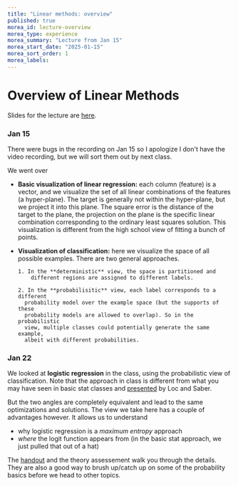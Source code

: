 ```yaml
---
title: "Linear methods: overview"
published: true
morea_id: lecture-overview
morea_type: experience
morea_summary: "Lecture from Jan 15"
morea_start_date: "2025-01-15"
morea_sort_order: 1
morea_labels:
---
```


# Overview of Linear Methods

Slides for the lecture are [here](./logreg.pdf). 

### Jan 15

There were bugs in the recording on Jan 15 so I apologize I don't
have the video recording, but we will sort them out by next class.

We went over

* **Basic visualization of linear regression:** each column (feature)
  is a vector, and we visualize the set of all linear combinations of
  the features (a hyper-plane). The target is generally not within the
  hyper-plane, but we project it into this plane. The square error is
  the distance of the target to the plane, the projection on the plane
  is the specific linear combination corresponding to the ordinary
  least squares solution. This visualization is different from the
  high school view of fitting a bunch of points.
  
* **Visualization of classification:** here we visualize the space of
  all possible examples. There are two general approaches.
  
	  1. In the **deterministic** view, the space is partitioned and
		  different regions are assigned to different labels.

	  2. In the **probabilisitic** view, each label corresponds to a different 
	    probability model over the example space (but the supports of these 
		probability models are allowed to overlap). So in the probabilistic 
		view, multiple classes could potentially generate the same example, 
		albeit with different probabilities.  

### Jan 22

We looked at **logistic regression** in the class, using the
probabilistic view of classification. Note that the approach in
class is different from what you may have seen in basic stat classes
and
[presented](https://docs.google.com/presentation/d/1PivvNMMgu9gnwzK8dfhZx9MT8UbOo9z1EhTqgYTpUU4/edit?usp=sharing)
by Loc and Saber.

But the two angles are completely equivalent and lead to the
same optimizations and solutions. The view we take here has a couple of advantages however. It allows
us to understand

* why logistic regression is a _maximum entropy_ approach
* _where_ the logit function appears from (in the basic stat approach, we just pulled that out of a hat)
 
 
The [handout](./logistic.pdf) and the theory assessement walk you through the 
details. They are also a good way to brush up/catch up on some of the probability basics before we head to other topics.


